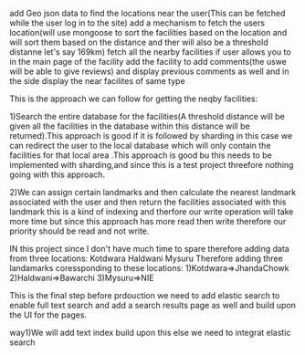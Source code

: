 add Geo json data to find the locations near the user(This can be fetched while the user log in to the site)
add a mechanism to fetch the users location(will use mongoose to sort the facilities based on the location and will sort them based on the distance and ther
will also be a threshold distanne let's say 169km)
fetch all the nearby facilities if user allows you to
in the main page of the facility add the facility to add comments(the uswe will be able to give reviews)
and display previous comments as well and in the side display the
near facilites of same type

This is the approach we can follow for getting the neqby facilities:

1)Search the entire database for the facilities(A threshold distance will be given all the facilities in the database
within this distance will be returned).This approach is good if it is followed by sharding in this case
we can redirect the user to the local database which will only contain the facilities for that local area
.This approach is good bu this needs to be implemented with sharding,and since this is a test project threefore nothing
going with this approach.

2)We can assign certain landmarks and then calculate the nearest landmark associated with the user and then
return the facilities associated with this landmark this is a kind of indexing and therfore our write operation
will take more time but since this approach has more read then write therefore our priority should be read and not
write.

IN this project since I don't have much time to spare therefore adding data from three locations:
Kotdwara
Haldwani
Mysuru
Therefore adding three landamarks coressponding to these locations:
1)Kotdwara=>JhandaChowk
2)Haldwani=>Bawarchi
3)Mysuru=>NIE


This is the final step before prdouction we need to add elastic search to enable full text search and add a search results page as well and build upon the UI for the pages.

way1)We will add text index build upon this else we need to integrat elastic search